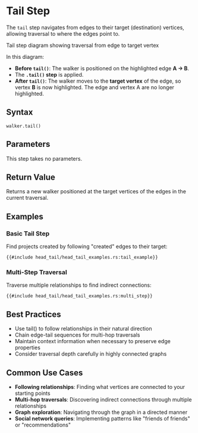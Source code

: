 # Tail Step

The `tail` step navigates from edges to their target (destination) vertices, allowing traversal to where the edges point
to.

<object type="image/svg+xml" data="head_tail/image_tail.svg" title="Tail Step Diagram">
Tail step diagram showing traversal from edge to target vertex
</object>

In this diagram:

- **Before `tail()`**: The walker is positioned on the highlighted edge **A -> B**.
- The **`.tail()` step** is applied.
- **After `tail()`**: The walker moves to the **target vertex** of the edge, so vertex **B** is now highlighted. The edge and vertex A are no longer highlighted.

## Syntax

```rust,noplayground
walker.tail()
```

## Parameters

This step takes no parameters.

## Return Value

Returns a new walker positioned at the target vertices of the edges in the current traversal.

## Examples

### Basic Tail Step

Find projects created by following "created" edges to their target:

```rust,noplayground
{{#include head_tail/head_tail_examples.rs:tail_example}}
```

### Multi-Step Traversal

Traverse multiple relationships to find indirect connections:

```rust,noplayground
{{#include head_tail/head_tail_examples.rs:multi_step}}
```

## Best Practices

- Use tail() to follow relationships in their natural direction
- Chain edge-tail sequences for multi-hop traversals
- Maintain context information when necessary to preserve edge properties
- Consider traversal depth carefully in highly connected graphs

## Common Use Cases

- **Following relationships**: Finding what vertices are connected to your starting points
- **Multi-hop traversals**: Discovering indirect connections through multiple relationships
- **Graph exploration**: Navigating through the graph in a directed manner
- **Social network queries**: Implementing patterns like "friends of friends" or "recommendations"
